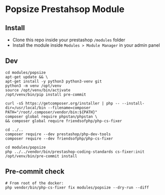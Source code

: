# Popsize Prestahsop Module

## Install
- Clone this repo inside your prestashop `/modules` folder
- Install the module inside `Modules > Module Manager` in your admin panel

## Dev
```
cd modules/popsize
apt-get update && \
apt-get install -y python3 python3-venv git
python3 -m venv /opt/venv
source /opt/venv/bin/activate
/opt/venv/bin/pip install pre-commit

curl -sS https://getcomposer.org/installer | php -- --install-dir=/usr/local/bin --filename=composer
PATH="/root/.composer/vendor/bin:${PATH}"
composer global require phpstan/phpstan \
&& composer global require friendsofphp/php-cs-fixer

cd ../..
composer require --dev prestashop/php-dev-tools
composer require --dev friendsofphp/php-cs-fixer

cd modules/popsize
php ../../vendor/bin/prestashop-coding-standards cs-fixer:init
/opt/venv/bin/pre-commit install
```

## Pre-commit check
```
# From root of the docker:
php vendor/bin/php-cs-fixer fix modules/popsize --dry-run --diff
```